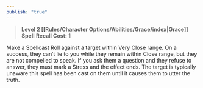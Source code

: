 ```yaml
---
publish: "true"
---
```

> **Level 2 [[Rules/Character Options/Abilities/Grace/index|Grace]] Spell**
> **Recall Cost:** 1

Make a Spellcast Roll against a target within Very Close range. On a success, they can’t lie to you while they remain within Close range, but they are not compelled to speak. If you ask them a question and they refuse to answer, they must mark a Stress and the effect ends. The target is typically unaware this spell has been cast on them until it causes them to utter the truth.
